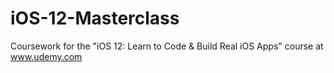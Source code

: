 # iOS-12-Masterclass
Coursework for the "iOS 12: Learn to Code &amp; Build Real iOS Apps" course at www.udemy.com
